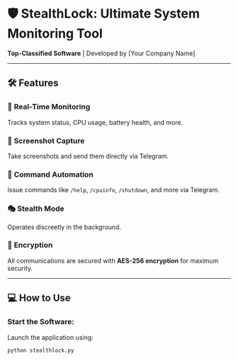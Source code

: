# 🛡️ StealthLock: Ultimate System Monitoring Tool  

**Top-Classified Software** | Developed by [Your Company Name]  

---

## 🛠 Features  

### 🚀 **Real-Time Monitoring**  
Tracks system status, CPU usage, battery health, and more.  

### 📸 **Screenshot Capture**  
Take screenshots and send them directly via Telegram.  

### 🔗 **Command Automation**  
Issue commands like `/help`, `/cpuinfo`, `/shutdown`, and more via Telegram.  

### 🎭 **Stealth Mode**  
Operates discreetly in the background.  

### 🔐 **Encryption**  
All communications are secured with **AES-256 encryption** for maximum security.  

---

## 💻 How to Use  

### **Start the Software**:  
Launch the application using:  
```bash
python stealthlock.py

